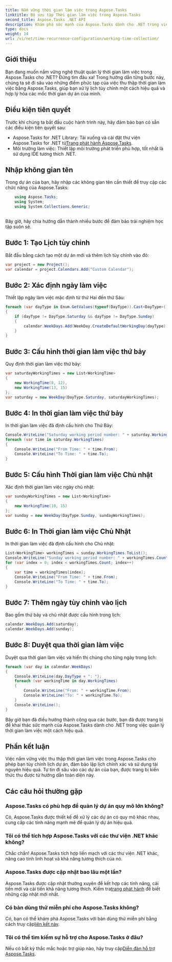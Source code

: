 ```yaml
---
title: Nắm vững thời gian làm việc trong Aspose.Tasks
linktitle: Bộ sưu tập Thời gian làm việc trong Aspose.Tasks
second_title: Aspose.Tasks .NET API
description: Khám phá sức mạnh của Aspose.Tasks dành cho .NET trong việc quản lý các mốc thời gian của dự án một cách hiệu quả. Tùy chỉnh lịch, đặt thời gian làm việc và hợp lý hóa các dự án của bạn một cách dễ dàng.
type: docs
weight: 14
url: /vi/net/time-recurrence-configuration/working-time-collection/
---
```

## Giới thiệu
Bạn đang muốn nắm vững nghệ thuật quản lý thời gian làm việc trong Aspose.Tasks cho .NET? Đừng tìm đâu xa! Trong hướng dẫn từng bước này, chúng ta sẽ đi sâu vào những điểm phức tạp của việc thu thập thời gian làm việc bằng Aspose.Tasks, giúp bạn xử lý lịch tùy chỉnh một cách hiệu quả và hợp lý hóa các mốc thời gian dự án của mình.
## Điều kiện tiên quyết
Trước khi chúng ta bắt đầu cuộc hành trình này, hãy đảm bảo bạn có sẵn các điều kiện tiên quyết sau:
-  Aspose.Tasks for .NET Library: Tải xuống và cài đặt thư viện Aspose.Tasks for .NET từ[Trang phát hành Aspose.Tasks](https://releases.aspose.com/tasks/net/).
- Môi trường làm việc: Thiết lập môi trường phát triển phù hợp, tốt nhất là sử dụng IDE tương thích .NET.
## Nhập không gian tên
Trong dự án của bạn, hãy nhập các không gian tên cần thiết để truy cập các chức năng của Aspose.Tasks:
```csharp
    using Aspose.Tasks;
    using System;
    using System.Collections.Generic;
    
```
Bây giờ, hãy chia hướng dẫn thành nhiều bước để đảm bảo trải nghiệm học tập suôn sẻ.
## Bước 1: Tạo Lịch tùy chỉnh
Bắt đầu bằng cách tạo một dự án mới và thêm lịch tùy chỉnh vào đó:
```csharp
var project = new Project();
var calendar = project.Calendars.Add("Custom Calendar");
```
## Bước 2: Xác định ngày làm việc
Thiết lập ngày làm việc mặc định từ thứ Hai đến thứ Sáu:
```csharp
foreach (var dayType in Enum.GetValues(typeof(DayType)).Cast<DayType>())
{
    if (dayType != DayType.Saturday && dayType != DayType.Sunday)
    {
        calendar.WeekDays.Add(WeekDay.CreateDefaultWorkingDay(dayType));
    }
}
```
## Bước 3: Cấu hình thời gian làm việc thứ bảy
Quy định thời gian làm việc thứ bảy:
```csharp
var saturdayWorkingTimes = new List<WorkingTime>
{
    new WorkingTime(8, 12),
    new WorkingTime(13, 15)
};
var saturday = new WeekDay(DayType.Saturday, saturdayWorkingTimes);
```
## Bước 4: In thời gian làm việc thứ bảy
In thời gian làm việc đã định cấu hình cho Thứ Bảy:
```csharp
Console.WriteLine("Saturday working period number: " + saturday.WorkingTimes.Count);
foreach (var time in saturday.WorkingTimes)
{
    Console.WriteLine("From Time: " + time.From);
    Console.WriteLine("To Time: " + time.To);
}
```
## Bước 5: Cấu hình Thời gian làm việc Chủ nhật
Xác định thời gian làm việc ngày chủ nhật:
```csharp
var sundayWorkingTimes = new List<WorkingTime>
{
    new WorkingTime(10, 15)
};
var sunday = new WeekDay(DayType.Sunday, sundayWorkingTimes);
```
## Bước 6: In Thời gian làm việc Chủ Nhật
In thời gian làm việc đã định cấu hình cho Chủ nhật:
```csharp
List<WorkingTime> workingTimes = sunday.WorkingTimes.ToList();
Console.WriteLine("Sunday working period number: " + workingTimes.Count);
for (var index = 0; index < workingTimes.Count; index++)
{
    var time = workingTimes[index];
    Console.WriteLine("From Time: " + time.From);
    Console.WriteLine("To Time: " + time.To);
}
```
## Bước 7: Thêm ngày tùy chỉnh vào lịch
Bao gồm thứ bảy và chủ nhật được cấu hình trong lịch:
```csharp
calendar.WeekDays.Add(saturday);
calendar.WeekDays.Add(sunday);
```
## Bước 8: Duyệt qua thời gian làm việc
Duyệt qua thời gian làm việc và hiển thị chúng cho từng ngày trong lịch:
```csharp
foreach (var day in calendar.WeekDays)
{
    Console.WriteLine(day.DayType + ": ");
    foreach (var workingTime in day.WorkingTimes)
    {
        Console.WriteLine("From: " + workingTime.From);
        Console.WriteLine("To: " + workingTime.To);
    }
    Console.WriteLine();
}
```
Bây giờ bạn đã điều hướng thành công qua các bước, bạn đã được trang bị để khai thác sức mạnh của Aspose.Tasks dành cho .NET trong việc quản lý thời gian làm việc một cách hiệu quả.
## Phần kết luận
Việc nắm vững việc thu thập thời gian làm việc trong Aspose.Tasks cho phép bạn tùy chỉnh lịch dự án, đảm bảo lập lịch chính xác và sử dụng tài nguyên hiệu quả. Tự tin đi sâu vào các dự án của bạn, được trang bị kiến thức thu được từ hướng dẫn toàn diện này.
## Các câu hỏi thường gặp
### Aspose.Tasks có phù hợp để quản lý dự án quy mô lớn không?
Có, Aspose.Tasks được thiết kế để xử lý các dự án có quy mô khác nhau, cung cấp các tính năng mạnh mẽ để quản lý dự án hiệu quả.
### Tôi có thể tích hợp Aspose.Tasks với các thư viện .NET khác không?
Chắc chắn! Aspose.Tasks tích hợp liền mạch với các thư viện .NET khác, nâng cao tính linh hoạt và khả năng tương thích của nó.
### Aspose.Tasks được cập nhật bao lâu một lần?
 Aspose.Tasks được cập nhật thường xuyên để kết hợp các tính năng, cải tiến mới và cải tiến khả năng tương thích. Kiểm tra[trang phát hành](https://releases.aspose.com/tasks/net/) để biết những cập nhật mới nhất.
### Có bản dùng thử miễn phí cho Aspose.Tasks không?
 Có, bạn có thể khám phá Aspose.Tasks với bản dùng thử miễn phí bằng cách truy cập[liên kết này](https://releases.aspose.com/).
### Tôi có thể tìm kiếm sự hỗ trợ cho Aspose.Tasks ở đâu?
 Nếu có bất kỳ thắc mắc hoặc trợ giúp nào, hãy truy cập[Diễn đàn hỗ trợ Aspose.Tasks](https://forum.aspose.com/c/tasks/15).